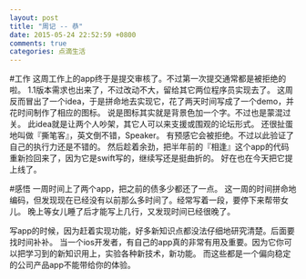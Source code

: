 ```yaml
---
layout: post
title: "周记 -- 恭"
date: 2015-05-24 22:52:59 +0800
comments: true
categories: 点滴生活 
---
```

#工作
这周工作上的app终于是提交审核了。不过第一次提交通常都是被拒绝的啦。
1.1版本需求也出来了，不过改动不大，留给其它两位程序员实现去了。
这周反而冒出了一个idea，于是拼命地去实现它，花了两天时间写成了一个demo，并花时间制作了相应的图标。
说是图标其实就是背景色加一个字。不过也是蒙混过关。
此idea就是让两个人吵架，其它人可以来支援或围观的论坛形式。
还很扯蛋地叫做『撕笔客』，英文倒不错，Speaker。
有预感它会被拒绝。不过以此验证了自己的执行力还是不错的。
然后趁着余劲，把半年前的『相逢』这个app的代码重新捡回来了，因为它是swift写的，继续写还是挺曲折的。
好在也在今天把它提上线了。

#感悟
一周时间上了两个app，把之前的债多少都还了一点。
这一周的时间拼命地编码，但发现现在已经没有以前那么多时间了。经常写着一段，要停下来帮带女儿。
晚上等女儿睡了后才能写上几行，又发现时间已经很晚了。

写app的时候，因为赶着实现功能，好多新知识点都没法仔细地研究清楚。后面要找时间补补。
当一个ios开发者，有自己的app真的非常有用及重要。因为它你可以把学习到的新知识用上，实验各种新技术，新功能。
而这些都是一个偏向稳定的公司产品app不能带给你的体验。


